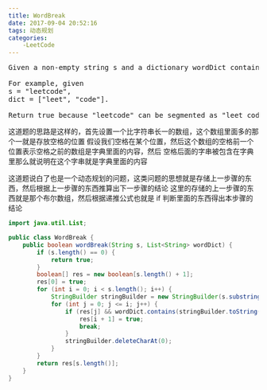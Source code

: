```yaml
---
title: WordBreak
date: 2017-09-04 20:52:16
tags: 动态规划
categories:
    -LeetCode
---
```

<pre>
Given a non-empty string s and a dictionary wordDict containing a list of non-empty words, determine if s can be segmented into a space-separated sequence of one or more dictionary words. You may assume the dictionary does not contain duplicate words.

For example, given
s = "leetcode",
dict = ["leet", "code"].

Return true because "leetcode" can be segmented as "leet code".
</pre>
这道题的思路是这样的，首先设置一个比字符串长一的数组，这个数组里面多的那个一就是存放空格的位置
假设我们空格在某个位置，然后这个数组的空格前一个位置表示空格之前的数组是字典里面的内容，然后
空格后面的字串被包含在字典里那么就说明在这个字串就是字典里面的内容

这道题说白了也是一个动态规划的问题，这类问题的思想就是存储上一步骤的东西，然后根据上一步骤的东西推算出下一步骤的结论
这里的存储的上一步骤的东西就是那个布尔数组，然后根据递推公式也就是 if 判断里面的东西得出本步骤的结论

```java
import java.util.List;

public class WordBreak {
    public boolean wordBreak(String s, List<String> wordDict) {
        if (s.length() == 0) {
            return true;
        }
        boolean[] res = new boolean[s.length() + 1];
        res[0] = true;
        for (int i = 0; i < s.length(); i++) {
            StringBuilder stringBuilder = new StringBuilder(s.substring(0, i + 1));
            for (int j = 0; j <= i; j++) {
                if (res[j] && wordDict.contains(stringBuilder.toString())) {
                    res[i + 1] = true;
                    break;
                }
                stringBuilder.deleteCharAt(0);
            }
        }
        return res[s.length()];
    }
}


```

